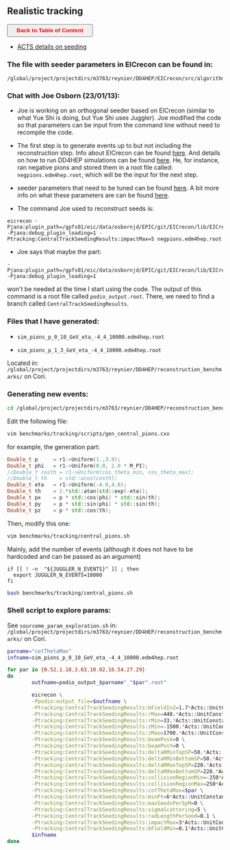 ## Realistic tracking

<a><button name="button" style = "color:red;width:200px;height:30px;cursor:pointer" onclick="window.location.href='https://reynier0611.github.io';">**Back to Table of Content**</button></a>

- [ACTS details on seeding](https://indico.bnl.gov/event/18366/contributions/73060/attachments/45929/77620/ITkACTS%20seed%20confirmation%20.pdf)

### The file with seeder parameters in EICrecon can be found in:

```
/global/project/projectdirs/m3763/reynier/DD4HEP/EICrecon/src/algorithms/tracking/OrthogonalTrackSeedingConfig.h
```

### Chat with Joe Osborn (23/01/13):

- Joe is working on an orthogonal seeder based on EICrecon (similar to what Yue Shi is doing, but Yue Shi uses Juggler). Joe modified the code so that parameters can be input from the command line without need to recompile the code.

- The first step is to generate events up to but not including the reconstruction step. Info about EICrecon can be found [here](https://eic.github.io/EICrecon/#/). And details on how to run DD4HEP simulations can be found [here](https://eic.github.io/EICrecon/#/howto/run_dd4hep_simulation). He, for instance, ran negative pions and stored them in a root file called: ```negpions.edm4hep.root```, which will be the input for the next step.

- seeder parameters that need to be tuned can be found [here](https://github.com/eic/EICrecon/blob/main/src/algorithms/tracking/OrthogonalTrackSeedingConfig.h). A bit more info on what these parameters are can be found [here](https://github.com/acts-project/acts/blob/3b4b5c741c8541491d496a36b917b00b344d52d1/Core/include/Acts/Seeding/SeedFinderOrthogonalConfig.hpp).

- The command Joe used to reconstruct seeds is:

```shell
eicrecon -Pjana:plugin_path=/gpfs01/eic/data/osbornjd/EPIC/git/EICrecon/lib/EICrecon/plugins -Pjana:debug_plugin_loading=1 -Ptracking:CentralTrackSeedingResults:impactMax=5 negpions.edm4hep.root
```

- Joe says that maybe the part:

```shell
-Pjana:plugin_path=/gpfs01/eic/data/osbornjd/EPIC/git/EICrecon/lib/EICrecon/plugins -Pjana:debug_plugin_loading=1
```

won't be needed at the time I start using the code. The output of this command is a root file called ```podio_output.root```. There, we need to find a branch called ```CentralTrackSeedingResults```.

### Files that I have generated:

- ```sim_pions_p_0_10_GeV_eta_-4_4_10000.edm4hep.root```

- ```sim_pions_p_1_3_GeV_eta_-4_4_10000.edm4hep.root```

Located in: ```/global/project/projectdirs/m3763/reynier/DD4HEP/reconstruction_benchmarks/``` on Cori.

### Generating new events:

```bash
cd /global/project/projectdirs/m3763/reynier/DD4HEP/reconstruction_benchmarks
````

Edit the following file: 
```bash
vim benchmarks/tracking/scripts/gen_central_pions.cxx
```

for example, the generation part:

```c++
Double_t p     = r1->Uniform(1.,3.0);
Double_t phi   = r1->Uniform(0.0, 2.0 * M_PI);
//Double_t costh = r1->Uniform(cos_theta_min, cos_theta_max);
//Double_t th    = std::acos(costh);
Double_t eta   = r1->Uniform(-4.0,4.0);
Double_t th    = 2.*std::atan(std::exp(-eta));
Double_t px    = p * std::cos(phi) * std::sin(th);
Double_t py    = p * std::sin(phi) * std::sin(th);
Double_t pz    = p * std::cos(th);
```

Then, modify this one:

```bash
vim benchmarks/tracking/central_pions.sh
```

Mainly, add the number of events (although it does not have to be hardcoded and can be passed as an argument)


```shell
if [[ ! -n  "${JUGGLER_N_EVENTS}" ]] ; then
  export JUGGLER_N_EVENTS=10000
fi
```

```bash
bash benchmarks/tracking/central_pions.sh
```

### Shell script to explore params:

See ```sourceme_param_exploration.sh``` in: ```/global/project/projectdirs/m3763/reynier/DD4HEP/reconstruction_benchmarks/``` on Cori.

```bash
parname="cotThetaMax"
infname=sim_pions_p_0_10_GeV_eta_-4_4_10000.edm4hep.root

for par in {0.52,1.18,3.63,10.02,16.54,27.29}
do
        outfname=podio_output_$parname"_"$par".root"

        eicrecon \
        -Ppodio:output_file=$outfname \
        -Ptracking:CentralTrackSeedingResults:bFieldInZ=1.7*Acts::UnitConstants::T \
        -Ptracking:CentralTrackSeedingResults:rMax=440.*Acts::UnitConstants::mm \
        -Ptracking:CentralTrackSeedingResults:rMin=33.*Acts::UnitConstants::mm \
        -Ptracking:CentralTrackSeedingResults:zMin=-1500.*Acts::UnitConstants::mm \
        -Ptracking:CentralTrackSeedingResults:zMax=1700.*Acts::UnitConstants::mm \
        -Ptracking:CentralTrackSeedingResults:beamPosX=0 \
        -Ptracking:CentralTrackSeedingResults:beamPosY=0 \
        -Ptracking:CentralTrackSeedingResults:deltaRMinTopSP=50.*Acts::UnitConstants::mm \
        -Ptracking:CentralTrackSeedingResults:deltaRMinBottomSP=50.*Acts::UnitConstants::mm \
        -Ptracking:CentralTrackSeedingResults:deltaRMaxTopSP=220.*Acts::UnitConstants::mm \
        -Ptracking:CentralTrackSeedingResults:deltaRMaxBottomSP=220.*Acts::UnitConstants::mm \
        -Ptracking:CentralTrackSeedingResults:collisionRegionMin=-250*Acts::UnitConstants::mm \
        -Ptracking:CentralTrackSeedingResults:collisionRegionMax=250*Acts::UnitConstants::mm \
        -Ptracking:CentralTrackSeedingResults:cotThetaMax=$par \
        -Ptracking:CentralTrackSeedingResults:minPt=6*Acts::UnitConstants::MeV \
        -Ptracking:CentralTrackSeedingResults:maxSeedsPerSpM=0 \
        -Ptracking:CentralTrackSeedingResults:sigmaScattering=5 \
        -Ptracking:CentralTrackSeedingResults:radLengthPerSeed=0.1 \
        -Ptracking:CentralTrackSeedingResults:impactMax=3*Acts::UnitConstants::mm \
        -Ptracking:CentralTrackSeedingResults:bFieldMin=0.1*Acts::UnitConstants::T \
        $infname
done
```